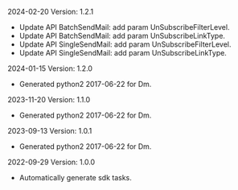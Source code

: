 2024-02-20 Version: 1.2.1
- Update API BatchSendMail: add param UnSubscribeFilterLevel.
- Update API BatchSendMail: add param UnSubscribeLinkType.
- Update API SingleSendMail: add param UnSubscribeFilterLevel.
- Update API SingleSendMail: add param UnSubscribeLinkType.


2024-01-15 Version: 1.2.0
- Generated python2 2017-06-22 for Dm.

2023-11-20 Version: 1.1.0
- Generated python2 2017-06-22 for Dm.

2023-09-13 Version: 1.0.1
- Generated python2 2017-06-22 for Dm.

2022-09-29 Version: 1.0.0
- Automatically generate sdk tasks.

